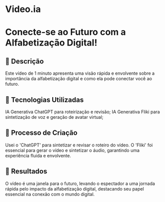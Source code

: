 # Video.ia

# Conecte-se ao Futuro com a Alfabetização Digital!

## 📒 Descrição
Este vídeo de 1 minuto apresenta uma visão rápida e envolvente sobre a importância da alfabetização digital e como ela pode conectar você ao futuro.

## 🤖 Tecnologias Utilizadas
IA Generativa ChatGPT para roteirização e revisão;
IA Generativa Fliki para sintetização de voz e geração de avatar virtual;

## 🧐 Processo de Criação
Usei o 'ChatGPT' para sintetizar e revisar o roteiro do vídeo. O 'Fliki' foi essencial para gerar o vídeo e sintetizar o áudio, garantindo uma experiência fluida e envolvente.

## 🚀 Resultados
O vídeo é uma janela para o futuro, levando o espectador a uma jornada rápida pelo impacto da alfabetização digital, destacando seu papel essencial na conexão com o mundo digital.
